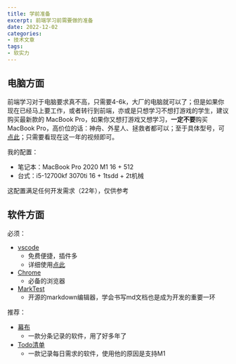```yaml
---
title: 学前准备
excerpt: 前端学习前需要做的准备
date: 2022-12-02
categories:
- 技术文章
tags:
- 软实力
---
```


## 电脑方面
前端学习对于电脑要求真不高，只需要4-6k，大厂的电脑就可以了；但是如果你现在已经马上要工作，或者转行到前端，亦或是只想学习不想打游戏的学生，建议购买最新款的 MacBook Pro，如果你又想打游戏又想学习，**一定不要**购买MacBook Pro，高价位的话：神舟、外星人、拯救者都可以；至于具体型号，可[点此](https://search.bilibili.com/all?keyword=%E5%A4%A7%E5%AD%A6%E7%94%9F+%E7%AC%94%E8%AE%B0%E6%9C%AC%E6%8E%A8%E8%8D%90)；只需要看现在这一年的视频即可。

我的配置：
- 笔记本：MacBook Pro 2020 M1 16 + 512
- 台式：i5-12700kf 3070ti 16 + 1tsdd + 2t机械

这配置满足任何开发需求（22年），仅供参考


## 软件方面
必须：
- [vscode](https://code.visualstudio.com/)
  - 免费便捷，插件多
  - 详细使用[点此](https://shuangxunian.github.io/2022/12/02/22120202/)
- [Chrome](https://www.google.com/chrome/)
  - 必备的浏览器
- [MarkTest](https://github.com/marktext/marktext)
  - 开源的markdown编辑器，学会书写md文档也是成为开发的重要一环


推荐：
- [幕布](https://mubu.com/inv/3807603)
  - 一款分条记录的软件，用了好多年了
- [Todo清单](https://todo.evestudio.cn/)
  - 一款记录每日需求的软件，使用他的原因是支持M1


